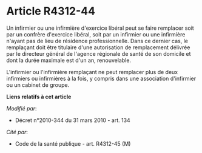 # Article R4312-44

Un infirmier ou une infirmière d'exercice libéral peut se faire remplacer soit par un confrère d'exercice libéral, soit par
un infirmier ou une infirmière n'ayant pas de lieu de résidence professionnelle. Dans ce dernier cas, le remplaçant doit être
titulaire d'une autorisation de remplacement délivrée par le  directeur général de l'agence régionale de santé de son
domicile et dont la durée maximale est d'un an, renouvelable.

L'infirmier ou l'infirmière remplaçant ne peut remplacer plus de deux infirmiers ou infirmières à la fois, y compris dans une
association d'infirmier ou un cabinet de groupe.

**Liens relatifs à cet article**

_Modifié par_:

  - Décret n°2010-344 du 31 mars 2010 - art. 134

_Cité par_:

  - Code de la santé publique - art. R4312-45 (M)
